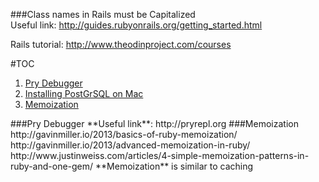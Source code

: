 ###Class names in Rails must be Capitalized  
Useful link: http://guides.rubyonrails.org/getting_started.html  

Rails tutorial: http://www.theodinproject.com/courses  

#TOC
1. [Pry Debugger](#pry-section)
1. [Installing PostGrSQL on Mac](#postgres-section)
2. [Memoization](#memoization-section)

<div id="pry-section">
###Pry Debugger
**Useful link**: http://pryrepl.org  

<dev id="memoization-section">
###Memoization
http://gavinmiller.io/2013/basics-of-ruby-memoization/  
http://gavinmiller.io/2013/advanced-memoization-in-ruby/  
http://www.justinweiss.com/articles/4-simple-memoization-patterns-in-ruby-and-one-gem/  
**Memoization** is similar to caching  
